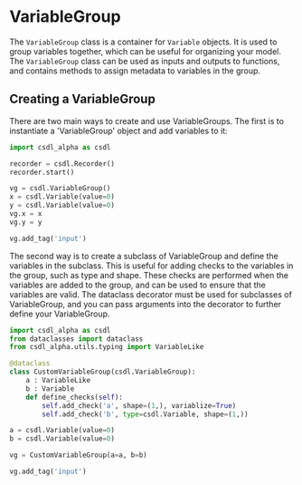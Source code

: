 # VariableGroup

The `VariableGroup` class is a container for `Variable` objects. It is used to group variables together, which can be useful for organizing your model. The `VariableGroup` class can be used as inputs and outputs to functions, and contains methods to assign metadata to variables in the group.

## Creating a VariableGroup

There are two main ways to create and use VariableGroups. The first is to instantiate a 'VariableGroup' object and add variables to it:

```python
import csdl_alpha as csdl

recorder = csdl.Recorder()
recorder.start()

vg = csdl.VariableGroup()
x = csdl.Variable(value=0)
y = csdl.Variable(value=0)
vg.x = x
vg.y = y

vg.add_tag('input')
```

The second way is to create a subclass of VariableGroup and define the variables in the subclass. This is useful for adding checks to the variables in the group, such as type and shape. These checks are performed when the variables are added to the group, and can be used to ensure that the variables are valid. The dataclass decorator must be used for subclasses of VariableGroup, and you can pass arguments into the decorator to further define your VariableGroup.

```python
import csdl_alpha as csdl
from dataclasses import dataclass
from csdl_alpha.utils.typing import VariableLike

@dataclass
class CustomVariableGroup(csdl.VariableGroup):
    a : VariableLike
    b : Variable
    def define_checks(self):
        self.add_check('a', shape=(1,), variablize=True)
        self.add_check('b', type=csdl.Variable, shape=(1,))

a = csdl.Variable(value=0)
b = csdl.Variable(value=0)

vg = CustomVariableGroup(a=a, b=b)

vg.add_tag('input')
```